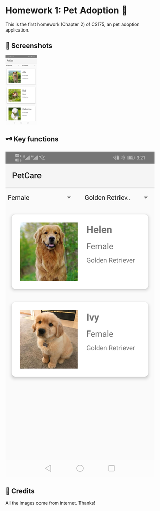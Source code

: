 # Homework 1: Pet Adoption 🐶
This is the first homework (Chapter 2) of CS175, an pet adoption application.
## 📸 Screenshots

<img src="https://github.com/Jessie-jx/homework-LvJiaxi/blob/main/HW1_pet_adoption/Screenshots/img1.jpg" width="100"/>

## 🗝️ Key functions
![image](https://github.com/Jessie-jx/homework-LvJiaxi/blob/main/HW1_pet_adoption/Screenshots/img3.jpg)
## 🤝 Credits
All the images come from internet. Thanks!
